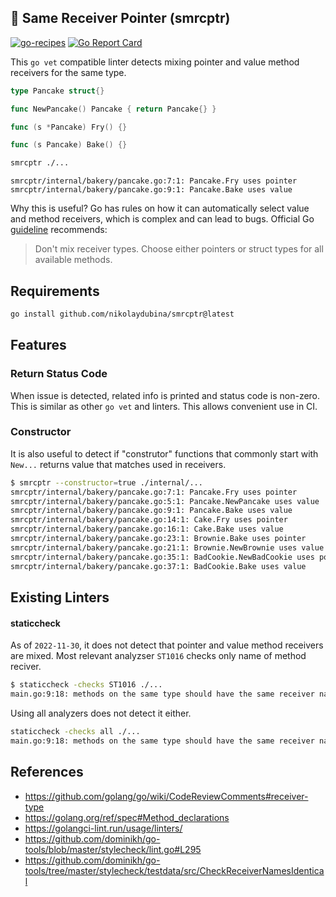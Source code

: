 ## 🥞 Same Receiver Pointer (smrcptr)

[![go-recipes](https://raw.githubusercontent.com/nikolaydubina/go-recipes/main/badge.svg?raw=true)](https://github.com/nikolaydubina/go-recipes)
[![Go Report Card](https://goreportcard.com/badge/github.com/nikolaydubina/smrcptr)](https://goreportcard.com/report/github.com/nikolaydubina/smrcptr)

This `go vet` compatible linter detects mixing pointer and value method receivers for the same type.

```go
type Pancake struct{}

func NewPancake() Pancake { return Pancake{} }

func (s *Pancake) Fry() {}

func (s Pancake) Bake() {}
```

```bash
smrcptr ./...
```

```
smrcptr/internal/bakery/pancake.go:7:1: Pancake.Fry uses pointer
smrcptr/internal/bakery/pancake.go:9:1: Pancake.Bake uses value
```

Why this is useful? Go has rules on how it can automatically select value and method receivers, which is complex and can lead to bugs.
Official Go [guideline](https://github.com/golang/go/wiki/CodeReviewComments#receiver-type) recommends:

> Don't mix receiver types. Choose either pointers or struct types for all available methods.

## Requirements

```bash
go install github.com/nikolaydubina/smrcptr@latest
```

## Features

### Return Status Code

When issue is detected, related info is printed and status code is non-zero.
This is similar as other `go vet` and linters.
This allows convenient use in CI.

### Constructor

It is also useful to detect if "construtor" functions that commonly start with `New...` returns value that matches used in receivers.

```bash
$ smrcptr --constructor=true ./internal/...
smrcptr/internal/bakery/pancake.go:7:1: Pancake.Fry uses pointer
smrcptr/internal/bakery/pancake.go:5:1: Pancake.NewPancake uses value
smrcptr/internal/bakery/pancake.go:9:1: Pancake.Bake uses value
smrcptr/internal/bakery/pancake.go:14:1: Cake.Fry uses pointer
smrcptr/internal/bakery/pancake.go:16:1: Cake.Bake uses value
smrcptr/internal/bakery/pancake.go:23:1: Brownie.Bake uses pointer
smrcptr/internal/bakery/pancake.go:21:1: Brownie.NewBrownie uses value
smrcptr/internal/bakery/pancake.go:35:1: BadCookie.NewBadCookie uses pointer
smrcptr/internal/bakery/pancake.go:37:1: BadCookie.Bake uses value
```

## Existing Linters

#### staticcheck

As of `2022-11-30`, it does not detect that pointer and value method receivers are mixed.
Most relevant analyzser `ST1016` checks only name of method reciver.

```bash
$ staticcheck -checks ST1016 ./...    
main.go:9:18: methods on the same type should have the same receiver name (seen 1x "v", 2x "s") (ST1016)
```

Using all analyzers does not detect it either.

```bash
staticcheck -checks all ./...
main.go:9:18: methods on the same type should have the same receiver name (seen 1x "v", 2x "s") (ST1016)
```

## References

* https://github.com/golang/go/wiki/CodeReviewComments#receiver-type
* https://golang.org/ref/spec#Method_declarations
* https://golangci-lint.run/usage/linters/
* https://github.com/dominikh/go-tools/blob/master/stylecheck/lint.go#L295
* https://github.com/dominikh/go-tools/tree/master/stylecheck/testdata/src/CheckReceiverNamesIdentical
